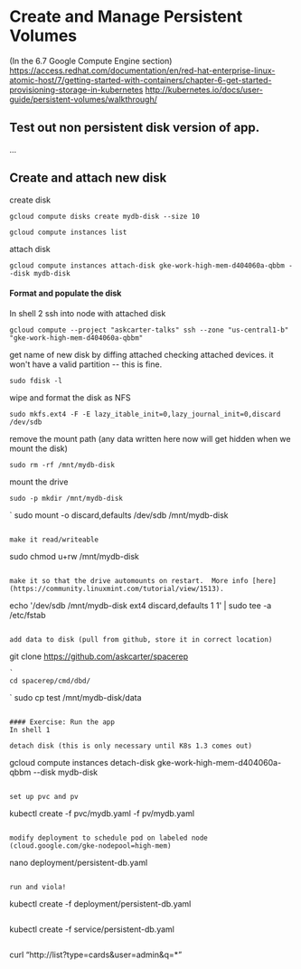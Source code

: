 # Create and Manage Persistent Volumes
(In the 6.7 Google Compute Engine section)
https://access.redhat.com/documentation/en/red-hat-enterprise-linux-atomic-host/7/getting-started-with-containers/chapter-6-get-started-provisioning-storage-in-kubernetes
http://kubernetes.io/docs/user-guide/persistent-volumes/walkthrough/

## Test out non persistent disk version of app.
...

##   Create and attach new disk   

create disk
```
gcloud compute disks create mydb-disk --size 10
```


```
gcloud compute instances list
```

attach disk
```
gcloud compute instances attach-disk gke-work-high-mem-d404060a-qbbm --disk mydb-disk
```

#### Format and populate the disk
In shell 2
ssh into node with attached disk
```
gcloud compute --project "askcarter-talks" ssh --zone "us-central1-b" "gke-work-high-mem-d404060a-qbbm"
```

get name of new disk by diffing attached checking attached devices.
it won't have a valid partition -- this is fine.
```
sudo fdisk -l
```

wipe and format the disk as NFS
```
sudo mkfs.ext4 -F -E lazy_itable_init=0,lazy_journal_init=0,discard /dev/sdb
```

remove the mount path (any data written here now will get hidden when we mount the disk)
```
sudo rm -rf /mnt/mydb-disk
```
mount the drive
```
sudo -p mkdir /mnt/mydb-disk
`````
`
sudo mount -o discard,defaults /dev/sdb /mnt/mydb-disk
```

make it read/writeable
```
sudo chmod u+rw /mnt/mydb-disk
```

make it so that the drive automounts on restart.  More info [here](https://community.linuxmint.com/tutorial/view/1513).
```
echo '/dev/sdb /mnt/mydb-disk ext4 discard,defaults 1 1' | sudo tee -a /etc/fstab
```

add data to disk (pull from github, store it in correct location)
```
git clone https://github.com/askcarter/spacerep
`````
`
cd spacerep/cmd/dbd/
`````
`
sudo cp test /mnt/mydb-disk/data
```

#### Exercise: Run the app
In shell 1

detach disk (this is only necessary until K8s 1.3 comes out)
```
gcloud compute instances detach-disk gke-work-high-mem-d404060a-qbbm --disk mydb-disk
```

set up pvc and pv
```
kubectl create -f pvc/mydb.yaml -f pv/mydb.yaml
```

modify deployment to schedule pod on labeled node (cloud.google.com/gke-nodepool=high-mem)
```
nano deployment/persistent-db.yaml
```

run and viola!
```
kubectl create -f deployment/persistent-db.yaml
```

```
kubectl create -f service/persistent-db.yaml
```

```
curl “http://<ExternalIP>list?type=cards&user=admin&q=*”
```

